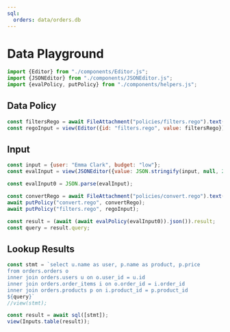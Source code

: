 ```yaml
---
sql:
  orders: data/orders.db
---
```

# Data Playground

```js
import {Editor} from "./components/Editor.js";
import {JSONEditor} from "./components/JSONEditor.js";
import {evalPolicy, putPolicy} from "./components/helpers.js";
```


<div class="grid grid-cols-3">
<div class="card grid-colspan-2">
<h2>Data Policy</h2>

```js
const filtersRego = await FileAttachment("policies/filters.rego").text();
const regoInput = view(Editor({id: "filters.rego", value: filtersRego}));
```
</div>
<div class="card">
<h2>Input</h2>

```js
const input = {user: "Emma Clark", budget: "low"};
const evalInput = view(JSONEditor({value: JSON.stringify(input, null, 2)}));
```

```js
const evalInput0 = JSON.parse(evalInput);
```
</div>
</div>

```js
const convertRego = await FileAttachment("policies/convert.rego").text();
await putPolicy("convert.rego", convertRego);
await putPolicy("filters.rego", regoInput);

const result = (await (await evalPolicy(evalInput0)).json()).result;
const query = result.query;
```

<div class="card">
<h2>Lookup Results</h2>

```js
const stmt = `select u.name as user, p.name as product, p.price
from orders.orders o
inner join orders.users u on o.user_id = u.id
inner join orders.order_items i on o.order_id = i.order_id
inner join orders.products p on i.product_id = p.product_id
${query}`
//view(stmt);
```

```js
const result = await sql([stmt]);
view(Inputs.table(result));
```
</div>

